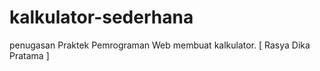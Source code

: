 # kalkulator-sederhana

penugasan Praktek Pemrograman Web membuat kalkulator. [ Rasya Dika Pratama ] 
